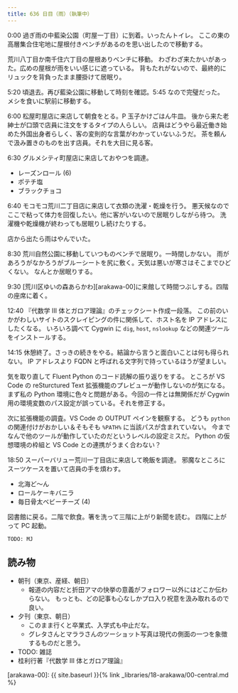 ```yaml
---
title: 636 日目（雨）（執筆中）
---
```


0:00 過ぎ雨の中藍染公園（町屋一丁目）に到着。いったんトイレ。
ここの東の高層集合住宅地に屋根付きベンチがあるのを思い出したので移動する。

荒川八丁目か南千住六丁目の屋根ありベンチに移動。
わざわざ来たかいがあった。広めの屋根が雨をいい感じに遮っている。
背もたれがないので、最終的にリュックを背負ったまま腰掛けて居眠り。

5:20 頃退去。再び藍染公園に移動して時刻を確認。5:45 なので完璧だった。
メシを食いに駅前に移動する。

6:00 松屋町屋店に来店して朝食をとる。P 玉子かけごはん牛皿。
後から来た老紳士が口頭で店員に注文をするタイプの人らしい。
店員はどうやら最近働き始めた外国出身者らしく、客の変則的な言葉がわかっていないふうだ。
茶を頼んで汲み置きのものを出す店員。それを大目に見る客。

6:30 グルメシティ町屋店に来店しておやつを調達。

* レーズンロール (6)
* ポテチ塩
* ブラックチョコ

6:40 モコモコ荒川二丁目店に来店して衣類の洗濯・乾燥を行う。
悪天候なのでここで粘って体力を回復したい。他に客がいないので居眠りしながら待つ。
洗濯機や乾燥機が終わっても居眠りし続けたりする。

店から出たら雨はやんでいた。

8:30 荒川自然公園に移動していつものベンチで居眠り。一時間しかない。
雨があろうがなかろうがブルーシートを尻に敷く。天気は悪いが寒さはそこまでひどくない。
なんとか居眠りする。

9:30 [荒川区ゆいの森あらかわ][arakawa-00]に来館して時間つぶしする。四階の座席に着く。

12:40 『代数学 III 体とガロア理論』のチェックシート作成一段落。
この前のいかがわしいサイトのスクレイピングの件に関係して、ホスト名を IP アドレスにしたくなる。
いろいろ調べて Cygwin に `dig`, `host`, `nslookup` などの関連ツールをインストールする。

14:15 休憩終了。さっきの続きをやる。結論から言うと面白いことは何も得られない。
IP アドレスより FQDN と呼ばれる文字列で持っているほうが望ましい。

気を取り直して Fluent Python のコード読解の振り返りをする。
ところが VS Code の reSturctured Text 拡張機能のプレビューが動作しないのが気になる。
まず私の Python 環境に色々と問題がある。今回の一件とは無関係だが
Cygwin 用の環境変数のパス設定が誤っている。それを修正する。

次に拡張機能の調査。VS Code の OUTPUT ペインを観察する。
どうも `python` の関連付けがおかしい＆そもそも `%PATH%` に当該パスが含まれていない。
今までなんで他のツールが動作していたのだというレベルの設定ミスだ。
Python の仮想環境の枠組と VS Code との連携がうまく合わない？

18:50 スーパーバリュー荒川一丁目店に来店して晩飯を調達。
邪魔なところにスーツケースを置いて店員の手を煩わす。

* 北海ど～ん
* ロールケーキバニラ
* 毎日骨太ベビーチーズ (4)

図書館に戻る。二階で飲食。箸を洗って三階に上がり新聞を読む。
四階に上がって PC 起動。

```text
TODO: MJ
```

## 読み物

* 朝刊（東京、産経、朝日）
  * 報道の内容だと折田アマの快挙の意義がフォロワー以外にはどこか伝わらない。
    もっとも、どの記事も心なしかプロ入り祝意を汲み取れるので良い。
* 夕刊（東京、朝日）
  * このまま行くと卒業式、入学式も中止だな。
  * グレタさんとマララさんのツーショット写真は現代の側面の一つを象徴するものだと思う。
* TODO: 雑誌
* 桂利行著『代数学 III 体とガロア理論』

[arakawa-00]: {{ site.baseurl }}{% link _libraries/18-arakawa/00-central.md %}
